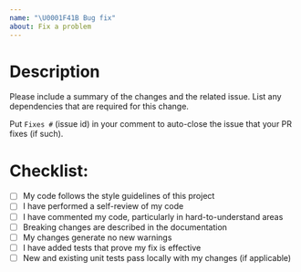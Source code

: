 ```yaml
---
name: "\U0001F41B Bug fix"
about: Fix a problem
---
```


# Description

Please include a summary of the changes and the related issue. List any dependencies that are required for this change.

Put `Fixes #` (issue id) in your comment to auto-close the issue that your PR fixes (if such).

# Checklist:

- [ ] My code follows the style guidelines of this project
- [ ] I have performed a self-review of my code
- [ ] I have commented my code, particularly in hard-to-understand areas
- [ ] Breaking changes are described in the documentation
- [ ] My changes generate no new warnings
- [ ] I have added tests that prove my fix is effective
- [ ] New and existing unit tests pass locally with my changes (if applicable)
